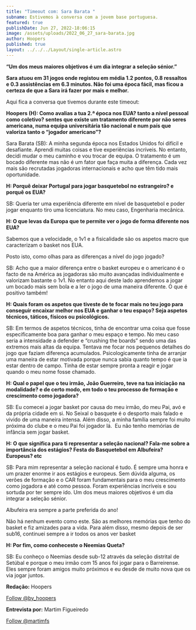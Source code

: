 ```yaml
---
title: "Timeout com: Sara Barata "
subname: Estivemos à conversa com a jovem base portuguesa.
featured: true
publishDate: Jun 27, 2022-18:06:15
image: /assets/uploads/2022_06_27_sara-barata.jpg
author: Hoopers
published: true
layout: ../../../Layout/single-article.astro
---
```


<!--StartFragment-->

**“Um dos meus maiores objetivos é um dia integrar a seleção sénior.”**

<!--EndFragment-->

<!--StartFragment-->

**Sara atuou em 31 jogos onde registou em média 1.2 pontos, 0.8 ressaltos e 0.3 assistências em 6.3 minutos. Não foi uma época fácil, mas ficou a certeza de que a Sara irá fazer por mais e melhor.**

Aqui fica a conversa que tivemos durante este timeout:

**Hoopers (H): Como avalias a tua 2.ª época nos EUA? tanto a nível pessoal como coletivo? sentes que existe um tratamento diferente por não seres americana, numa equipa universitária tão nacional e num país que valoriza tanto o “jogador americano”?**

Sara Barata (SB): A minha segunda época nos Estados Unidos foi difícil e desafiante. Aprendi muitas coisas e tive experiências incríveis. No entanto, decidi mudar o meu caminho e vou trocar de equipa. O tratamento é um bocado diferente mas não é um fator que faça muita a diferença. Cada vez mais são recrutadas jogadoras internacionais e acho que têm tido mais oportunidade.

**H: Porquê deixar Portugal para jogar basquetebol no estrangeiro? e porquê os EUA?**

SB: Queria ter uma experiência diferente em nível de basquetebol e poder jogar enquanto tiro uma licenciatura. No meu caso, Engenharia mecânica.

**H: O que levas da Europa que te permite ver o jogo de forma diferente nos EUA?**

Sabemos que a velocidade, o 1v1 e a fisicalidade são os aspetos macro que caracterizam o basket nos EUA.

Posto isto, como olhas para as diferenças a nível do jogo jogado?

SB: Acho que a maior diferença entre o basket europeu e o americano é o facto de na América as jogadoras são muito avançadas individualmente e valorizam bastante o 1v1. No entanto aqui deste lado aprendemos a jogar um bocado mais sem bola e a ler o jogo de uma maneira diferente. O que é positivo também!

**H: Quais foram os aspetos que tiveste de te focar mais no teu jogo para conseguir encaixar melhor nos EUA e ganhar o teu espaço? Seja aspetos técnicos, táticos, físicos ou psicológicos.**

SB: Em termos de aspetos técnicos, tinha de encontrar uma coisa que fosse especificamente boa para ganhar o meu espaço e tempo. No meu caso seria a intensidade a defender e “crushing the boards” sendo uma das extremos mais altas da equipa. Tentava me focar nos pequenos detalhes do jogo que faziam diferença acumulados. Psicologicamente tinha de arranjar uma maneira de estar motivada porque nunca sabia quanto tempo é que ia estar dentro de campo. Tinha de estar sempre pronta a reagir e jogar quando o meu nome fosse chamado.

**H: Qual o papel que o teu irmão, João Guerreiro, teve na tua iniciação na modalidade? e de certo modo, em todo o teu processo de formação e crescimento como jogadora?**

SB: Eu comecei a jogar basket por causa do meu irmão, do meu Pai, avó e da própria cidade em si. No Seixal o basquete é o desporto mais falado e vivido de uma maneira intensa. Além disso, a minha família sempre foi muito próxima do clube e o meu Pai foi jogador lá.  Eu não tenho memórias de infância sem jogar basket.

**H:** **O que significa para ti representar a seleção nacional? Fala-me sobre a importância dos estágios? Festa do Basquetebol em Albufeira? Europeus? etc**

SB: Para mim representar a seleção nacional é tudo. É sempre uma honra e um prazer enorme ir aos estágios e europeus. Sem dúvida alguma, os verões de formação e o CAR foram fundamentais para o meu crescimento como jogadora e até como pessoa. Foram experiências incríveis e sou sortuda por ter sempre ido. Um dos meus maiores objetivos é um dia integrar a seleção sénior.

Albufeira era sempre a parte preferida do ano!

Não há nenhum evento como este. São as melhores memórias que tenho do basket e fiz amizades para a vida. Para além disso, mesmo depois de ser sub16, continuei sempre a ir todos os anos ver basket

**H: Por fim, como conheceste o Neemias Queta?**

SB: Eu conheço o Neemias desde sub-12 através da seleção distrital de Setúbal e porque o meu irmão com 15 anos foi jogar para o Barreirense. Eles sempre foram amigos muito próximos e eu desde de muito nova que os via jogar juntos.

**Redação:** Hoopers

<!--StartFragment-->

<a href="https://twitter.com/by_hoopers?ref_src=twsrc%5Etfw" class="twitter-follow-button" data-show-count="false">Follow @by_hoopers</a><script async src="https://platform.twitter.com/widgets.js" charset="utf-8"></script>

<!--EndFragment-->

**Entrevista por:** Martim Figueiredo

<!--StartFragment-->

<a href="https://twitter.com/martimfs?ref_src=twsrc%5Etfw" class="twitter-follow-button" data-show-count="false">Follow @martimfs</a><script async src="https://platform.twitter.com/widgets.js" charset="utf-8"></script>

<!--EndFragment-->

<!--EndFragment-->

